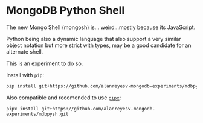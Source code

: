 # MongoDB Python Shell

The new Mongo Shell (mongosh) is... weird...mostly because its
JavaScript.

Python being also a dynamic language that also support a very similar
object notation but more strict with types, may be a good candidate for
an alternate shell.

This is an experiment to do so.

Install with `pip`:

```bash
pip install git+https://github.com/alanreyesv-mongodb-experiments/mdbpysh.git
```

Also compatible and recomended to use [`pipx`](https://pypa.github.io/pipx/):

```
pipx install git+https://github.com/alanreyesv-mongodb-experiments/mdbpysh.git
```




